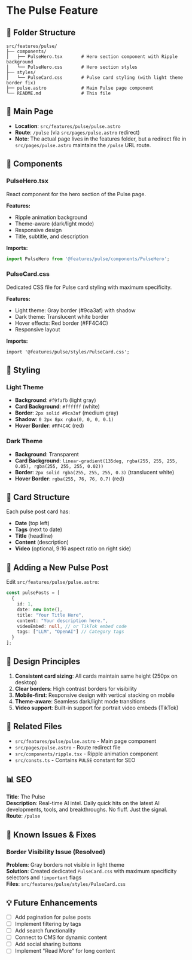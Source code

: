 # The Pulse Feature

## 📁 Folder Structure

```
src/features/pulse/
├── components/
│   ├── PulseHero.tsx       # Hero section component with Ripple background
│   └── PulseHero.css       # Hero section styles
├── styles/
│   └── PulseCard.css       # Pulse card styling (with light theme border fix)
├── pulse.astro             # Main Pulse page component
└── README.md               # This file
```

## 📄 Main Page

- **Location**: `src/features/pulse/pulse.astro`
- **Route**: `/pulse` (via `src/pages/pulse.astro` redirect)
- **Note**: The actual page lives in the features folder, but a redirect file in `src/pages/pulse.astro` maintains the `/pulse` URL route.

## 🧩 Components

### PulseHero.tsx
React component for the hero section of the Pulse page.

**Features:**
- Ripple animation background
- Theme-aware (dark/light mode)
- Responsive design
- Title, subtitle, and description

**Imports:**
```typescript
import PulseHero from '@features/pulse/components/PulseHero';
```

### PulseCard.css
Dedicated CSS file for Pulse card styling with maximum specificity.

**Features:**
- Light theme: Gray border (#9ca3af) with shadow
- Dark theme: Translucent white border
- Hover effects: Red border (#FF4C4C)
- Responsive layout

**Imports:**
```astro
import '@features/pulse/styles/PulseCard.css';
```

## 🎨 Styling

### Light Theme
- **Background**: `#f9fafb` (light gray)
- **Card Background**: `#ffffff` (white)
- **Border**: `2px solid #9ca3af` (medium gray)
- **Shadow**: `0 2px 8px rgba(0, 0, 0, 0.1)`
- **Hover Border**: `#FF4C4C` (red)

### Dark Theme
- **Background**: Transparent
- **Card Background**: `linear-gradient(135deg, rgba(255, 255, 255, 0.05), rgba(255, 255, 255, 0.02))`
- **Border**: `2px solid rgba(255, 255, 255, 0.3)` (translucent white)
- **Hover Border**: `rgba(255, 76, 76, 0.7)` (red)

## 📝 Card Structure

Each pulse post card has:
- **Date** (top left)
- **Tags** (next to date)
- **Title** (headline)
- **Content** (description)
- **Video** (optional, 9:16 aspect ratio on right side)

## 🔧 Adding a New Pulse Post

Edit `src/features/pulse/pulse.astro`:

```typescript
const pulsePosts = [
  {
    id: 1,
    date: new Date(),
    title: "Your Title Here",
    content: "Your description here.",
    videoEmbed: null, // or TikTok embed code
    tags: ["LLM", "OpenAI"] // Category tags
  }
];
```

## 🎯 Design Principles

1. **Consistent card sizing**: All cards maintain same height (250px on desktop)
2. **Clear borders**: High contrast borders for visibility
3. **Mobile-first**: Responsive design with vertical stacking on mobile
4. **Theme-aware**: Seamless dark/light mode transitions
5. **Video support**: Built-in support for portrait video embeds (TikTok)

## 🚀 Related Files

- `src/features/pulse/pulse.astro` - Main page component
- `src/pages/pulse.astro` - Route redirect file
- `src/components/ripple.tsx` - Ripple animation component
- `src/consts.ts` - Contains `PULSE` constant for SEO

## 📊 SEO

**Title**: The Pulse  
**Description**: Real-time AI intel. Daily quick hits on the latest AI developments, tools, and breakthroughs. No fluff. Just the signal.  
**Route**: `/pulse`

## 🐛 Known Issues & Fixes

### Border Visibility Issue (Resolved)
**Problem**: Gray borders not visible in light theme  
**Solution**: Created dedicated `PulseCard.css` with maximum specificity selectors and `!important` flags  
**Files**: `src/features/pulse/styles/PulseCard.css`

## 💡 Future Enhancements

- [ ] Add pagination for pulse posts
- [ ] Implement filtering by tags
- [ ] Add search functionality
- [ ] Connect to CMS for dynamic content
- [ ] Add social sharing buttons
- [ ] Implement "Read More" for long content
